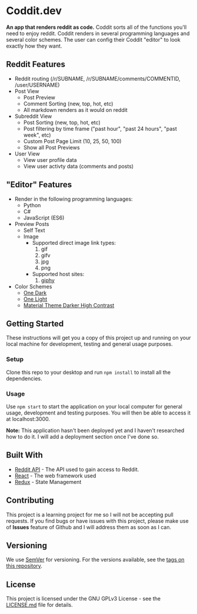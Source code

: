 # Coddit.dev
**An app that renders reddit as code.** Coddit sorts all of the functions you'll need to enjoy reddit. Coddit renders in several programming languages and several color schemes. The user can config their Coddit "editor" to look exactly how they want.

<!-- 
    This **does not** support (yet) user interactions such as voting, private messaging, moderator abilities, etc. 
-->

## Reddit Features
* Reddit routing (/r/SUBNAME, /r/SUBNAME/comments/COMMENTID, /user/USERNAME)
* Post View
    * Post Preview
    * Comment Sorting (new, top, hot, etc)
    * All markdown renders as it would on reddit
* Subreddit View
    * Post Sorting (new, top, hot, etc)
    * Post filtering by time frame  ("past hour", "past 24 hours", "past week", etc)
    * Custom Post Page Limit (10, 25, 50, 100)
    * Show all Post Previews
* User View
    * View user profile data
    * View user activty data (comments and posts)

## "Editor" Features
* Render in the following programming languages:
    * Python
    * C#
    * JavaScript (ES6)
* Preview Posts
    * Self Text 
    * Image
        * Supported direct image link types:
            1. gif
            2. gifv
            3. jpg
            4. png
        * Supported host sites:
            1. [giphy](https://giphy.com/)
* Color Schemes
    * [One Dark](https://github.com/atom/one-dark-syntax)
    * [One Light](https://github.com/atom/one-light-syntax)
    * [Material Theme Darker High Contrast](https://marketplace.visualstudio.com/items?itemName=Equinusocio.vsc-material-theme)

## Getting Started
These instructions will get you a copy of this project up and running on your local machine for development, testing and general usage purposes.

### Setup
Clone this repo to your desktop and run ```npm install``` to install all the dependencies.

### Usage
Use ```npm start``` to start the application on your local computer for general usage, development and testing purposes. You will then be able to access it at localhost:3000.

**Note:** This application hasn't been deployed yet and I haven't researched how to do it. I will add a deployment section once I've done so.

## Built With
* [Reddit API](https://www.reddit.com/dev/api/) - The API used to gain access to Reddit.
* [React](https://reactjs.org/) - The web framework used
* [Redux](https://redux.js.org/) - State Management

## Contributing
This project is a learning project for me so I will not be accepting pull requests. If you find bugs or have issues with this project, please make use of **Issues** feature of Github and I will address them as soon as I can.

## Versioning
We use [SemVer](http://semver.org/) for versioning. For the versions available, see the [tags on this repository](https://github.com/carlson-erik/coddit/tags). 

## License
This project is licensed under the GNU GPLv3 License - see the [LICENSE.md](LICENSE.md) file for details.